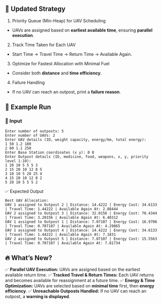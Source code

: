 ## 🚀 Updated Strategy

1. Priority Queue (Min-Heap) for UAV Scheduling

- UAVs are assigned based on **earliest available time**, ensuring **parallel execution**.

2. Track Time Taken for Each UAV

- Start Time → Travel Time → Return Time → Available Again.

3. Optimize for Fastest Allocation with Minimal Fuel

- Consider both **distance** and **time efficiency**.

4. Failure Handling

- If no UAV can reach an outpost, print a **failure reason**.

## 📌 Example Run

### 📝 Input

```
Enter number of outposts: 5
Enter number of UAVs: 2
Enter UAV details (ID, weight capacity, energy/km, total energy):
1 50 1.2 180
2 60 1.1 250
Enter Base Station coordinates (x y): 0 0
Enter Outpost details (ID, medicine, food, weapons, x, y, priority level 1-10):
1 20 10 5 5 5 3
2 15 20 10 12 8 5
3 10 10 5 20 25 4
4 15 20 10 12 8 2
5 20 10 5 5 5 2

```

✅ Expected Output

```
Best UAV Allocation:
UAV 1 assigned to Outpost 2 | Distance: 14.4222 | Energy Cost: 34.6133 | Travel Time: 1.44222 | Available Again At: 2.88444
UAV 2 assigned to Outpost 3 | Distance: 32.0156 | Energy Cost: 70.4344 | Travel Time: 3.20156 | Available Again At: 6.40312
UAV 1 assigned to Outpost 1 | Distance: 7.07107 | Energy Cost: 16.9706 | Travel Time: 0.707107 | Available Again At: 4.29865
UAV 1 assigned to Outpost 4 | Distance: 14.4222 | Energy Cost: 34.6133 | Travel Time: 1.44222 | Available Again At: 7.1831
UAV 2 assigned to Outpost 5 | Distance: 7.07107 | Energy Cost: 15.5563 | Travel Time: 0.707107 | Available Again At: 7.81734

```

## 🔥 What’s New?

✅ **Parallel UAV Execution:** UAVs are assigned based on the earliest available return time.
✅ **Tracked Travel & Return Times:** Each UAV returns and becomes available for reassignment at a future time.
✅ **Energy & Time Optimization:** UAVs are selected based on **minimal time** first, then **energy efficiency**.
✅ **Unreachable Outposts Handled:** If no UAV can reach an outpost, a **warning is displayed**.
